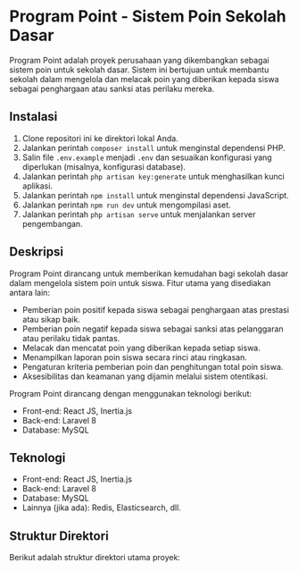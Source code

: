 # Program Point - Sistem Poin Sekolah Dasar

Program Point adalah proyek perusahaan yang dikembangkan sebagai sistem poin untuk sekolah dasar. Sistem ini bertujuan untuk membantu sekolah dalam mengelola dan melacak poin yang diberikan kepada siswa sebagai penghargaan atau sanksi atas perilaku mereka.

## Instalasi

1. Clone repositori ini ke direktori lokal Anda.
2. Jalankan perintah `composer install` untuk menginstal dependensi PHP.
3. Salin file `.env.example` menjadi `.env` dan sesuaikan konfigurasi yang diperlukan (misalnya, konfigurasi database).
4. Jalankan perintah `php artisan key:generate` untuk menghasilkan kunci aplikasi.
5. Jalankan perintah `npm install` untuk menginstal dependensi JavaScript.
6. Jalankan perintah `npm run dev` untuk mengompilasi aset.
7. Jalankan perintah `php artisan serve` untuk menjalankan server pengembangan.

## Deskripsi

Program Point dirancang untuk memberikan kemudahan bagi sekolah dasar dalam mengelola sistem poin untuk siswa. Fitur utama yang disediakan antara lain:

- Pemberian poin positif kepada siswa sebagai penghargaan atas prestasi atau sikap baik.
- Pemberian poin negatif kepada siswa sebagai sanksi atas pelanggaran atau perilaku tidak pantas.
- Melacak dan mencatat poin yang diberikan kepada setiap siswa.
- Menampilkan laporan poin siswa secara rinci atau ringkasan.
- Pengaturan kriteria pemberian poin dan penghitungan total poin siswa.
- Aksesibilitas dan keamanan yang dijamin melalui sistem otentikasi.

Program Point dirancang dengan menggunakan teknologi berikut:

- Front-end: React JS, Inertia.js
- Back-end: Laravel 8
- Database: MySQL

## Teknologi

- Front-end: React JS, Inertia.js
- Back-end: Laravel 8
- Database: MySQL
- Lainnya (jika ada): Redis, Elasticsearch, dll.

## Struktur Direktori

Berikut adalah struktur direktori utama proyek:

